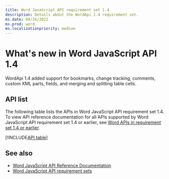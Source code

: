 ```yaml
---
title: Word JavaScript API requirement set 1.4
description: Details about the WordApi 1.4 requirement set.
ms.date: 09/26/2022
ms.prod: word
ms.localizationpriority: medium
---
```


# What's new in Word JavaScript API 1.4

WordApi 1.4 added support for bookmarks, change tracking, comments, custom XML parts, fields, and merging and splitting table cells.

## API list

The following table lists the APIs in Word JavaScript API requirement set 1.4. To view API reference documentation for all APIs supported by Word JavaScript API requirement set 1.4 or earlier, see [Word APIs in requirement set 1.4 or earlier](/javascript/api/word?view=word-js-1.4&preserve-view=true).

[!INCLUDE[API table](../../includes/word-1_4.md)]

## See also

- [Word JavaScript API Reference Documentation](/javascript/api/word)
- [Word JavaScript API requirement sets](word-api-requirement-sets.md)
